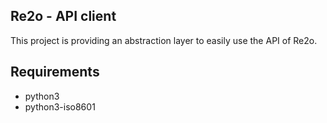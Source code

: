 ## Re2o - API client

This project is providing an abstraction layer to easily use the API of Re2o.

## Requirements

* python3
* python3-iso8601
